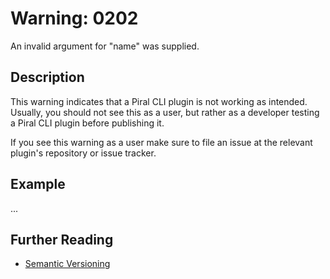 # Warning: 0202

An invalid argument for "name" was supplied.

## Description

This warning indicates that a Piral CLI plugin is not working as intended. Usually,
you should not see this as a user, but rather as a developer testing a Piral CLI
plugin before publishing it.

If you see this warning as a user make sure to file an issue at the relevant plugin's
repository or issue tracker.

## Example

...

## Further Reading

 - [Semantic Versioning](https://semver.org)
